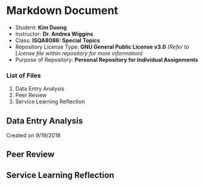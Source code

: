 # Markdown Document 

* Student: **Kim Duong**
* Instructor: **Dr. Andrea Wiggins**
* Class: **ISQA8086: Special Topics**
* Repository License Type: **GNU General Public License v3.0** _(Refer to License file within repository for more information)_
* Purpose of Repository: **Personal Repository for Individual Assignments**


### List of Files 

1. Data Entry Analysis
2. Peer Review
3. Service Learning Reflection 



## Data Entry Analysis
Created on 9/19/2018 
 
## Peer Review

## Service Learning Reflection 

